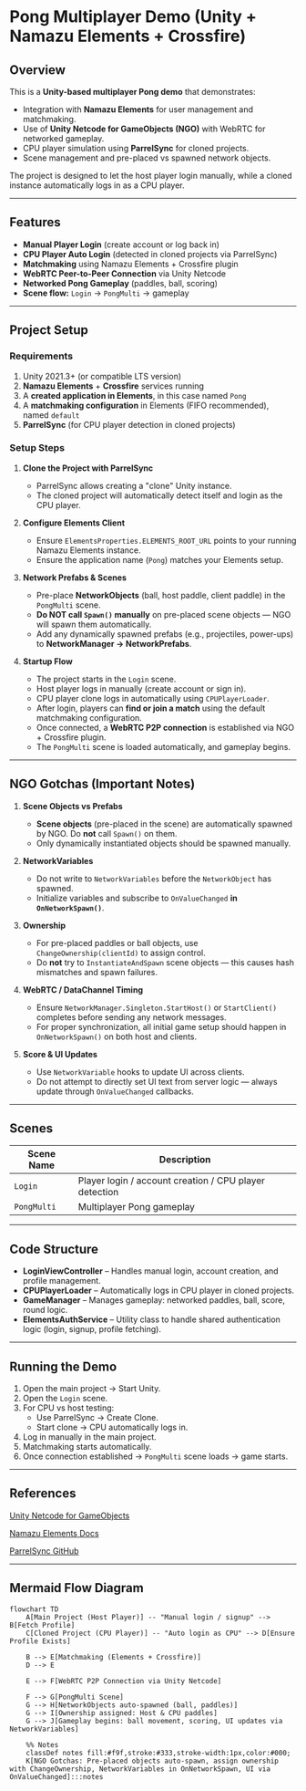 # Pong Multiplayer Demo (Unity + Namazu Elements + Crossfire)

## Overview

This is a **Unity-based multiplayer Pong demo** that demonstrates:  

- Integration with **Namazu Elements** for user management and matchmaking.  
- Use of **Unity Netcode for GameObjects (NGO)** with WebRTC for networked gameplay.  
- CPU player simulation using **ParrelSync** for cloned projects.  
- Scene management and pre-placed vs spawned network objects.  

The project is designed to let the host player login manually, while a cloned instance automatically logs in as a CPU player.

---

## Features

- **Manual Player Login** (create account or log back in)  
- **CPU Player Auto Login** (detected in cloned projects via ParrelSync)  
- **Matchmaking** using Namazu Elements + Crossfire plugin  
- **WebRTC Peer-to-Peer Connection** via Unity Netcode  
- **Networked Pong Gameplay** (paddles, ball, scoring)  
- **Scene flow:** `Login` → `PongMulti` → gameplay  

---

## Project Setup

### Requirements

1. Unity 2021.3+ (or compatible LTS version)  
2. **Namazu Elements** + **Crossfire** services running  
3. A **created application in Elements**, in this case named `Pong`  
4. A **matchmaking configuration** in Elements (FIFO recommended), named `default`  
5. **ParrelSync** (for CPU player detection in cloned projects)  

### Setup Steps

1. **Clone the Project with ParrelSync**  
   - ParrelSync allows creating a "clone" Unity instance.  
   - The cloned project will automatically detect itself and login as the CPU player.  

2. **Configure Elements Client**  
   - Ensure `ElementsProperties.ELEMENTS_ROOT_URL` points to your running Namazu Elements instance.  
   - Ensure the application name (`Pong`) matches your Elements setup.  

3. **Network Prefabs & Scenes**  
   - Pre-place **NetworkObjects** (ball, host paddle, client paddle) in the `PongMulti` scene.  
   - **Do NOT call `Spawn()` manually** on pre-placed scene objects — NGO will spawn them automatically.  
   - Add any dynamically spawned prefabs (e.g., projectiles, power-ups) to **NetworkManager → NetworkPrefabs**.  

4. **Startup Flow**  
   - The project starts in the `Login` scene.  
   - Host player logs in manually (create account or sign in).  
   - CPU player clone logs in automatically using `CPUPlayerLoader`.  
   - After login, players can **find or join a match** using the default matchmaking configuration.  
   - Once connected, a **WebRTC P2P connection** is established via NGO + Crossfire plugin.  
   - The `PongMulti` scene is loaded automatically, and gameplay begins.  

---

## NGO Gotchas (Important Notes)

1. **Scene Objects vs Prefabs**  
   - **Scene objects** (pre-placed in the scene) are automatically spawned by NGO. Do **not** call `Spawn()` on them.  
   - Only dynamically instantiated objects should be spawned manually.  

2. **NetworkVariables**  
   - Do not write to `NetworkVariables` before the `NetworkObject` has spawned.  
   - Initialize variables and subscribe to `OnValueChanged` **in `OnNetworkSpawn()`**.  

3. **Ownership**  
   - For pre-placed paddles or ball objects, use `ChangeOwnership(clientId)` to assign control.  
   - Do **not** try to `InstantiateAndSpawn` scene objects — this causes hash mismatches and spawn failures.  

4. **WebRTC / DataChannel Timing**  
   - Ensure `NetworkManager.Singleton.StartHost()` or `StartClient()` completes before sending any network messages.  
   - For proper synchronization, all initial game setup should happen in `OnNetworkSpawn()` on both host and clients.  

5. **Score & UI Updates**  
   - Use `NetworkVariable` hooks to update UI across clients.  
   - Do not attempt to directly set UI text from server logic — always update through `OnValueChanged` callbacks.  

---

## Scenes

| Scene Name | Description |
|------------|-------------|
| `Login` | Player login / account creation / CPU player detection |
| `PongMulti` | Multiplayer Pong gameplay |

---

## Code Structure

- **LoginViewController** – Handles manual login, account creation, and profile management.  
- **CPUPlayerLoader** – Automatically logs in CPU player in cloned projects.  
- **GameManager** – Manages gameplay: networked paddles, ball, score, round logic.  
- **ElementsAuthService** – Utility class to handle shared authentication logic (login, signup, profile fetching).  

---

## Running the Demo

1. Open the main project → Start Unity.  
2. Open the `Login` scene.  
3. For CPU vs host testing:  
   - Use ParrelSync → Create Clone.  
   - Start clone → CPU automatically logs in.  
4. Log in manually in the main project.  
5. Matchmaking starts automatically.  
6. Once connection established → `PongMulti` scene loads → game starts.  

---

## References

[Unity Netcode for GameObjects](https://docs-multiplayer.unity3d.com/)

[Namazu Elements Docs](https://namazustudios.com/docs)

[ParrelSync GitHub](https://github.com/VeriorPies/ParrelSync)

---

## Mermaid Flow Diagram

```mermaid
flowchart TD
    A[Main Project (Host Player)] -- "Manual login / signup" --> B[Fetch Profile]
    C[Cloned Project (CPU Player)] -- "Auto login as CPU" --> D[Ensure Profile Exists]

    B --> E[Matchmaking (Elements + Crossfire)]
    D --> E

    E --> F[WebRTC P2P Connection via Unity Netcode]

    F --> G[PongMulti Scene]
    G --> H[NetworkObjects auto-spawned (ball, paddles)]
    G --> I[Ownership assigned: Host & CPU paddles]
    G --> J[Gameplay begins: ball movement, scoring, UI updates via NetworkVariables]

    %% Notes
    classDef notes fill:#f9f,stroke:#333,stroke-width:1px,color:#000;
    K[NGO Gotchas: Pre-placed objects auto-spawn, assign ownership with ChangeOwnership, NetworkVariables in OnNetworkSpawn, UI via OnValueChanged]:::notes

